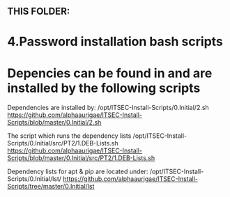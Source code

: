 ## THIS FOLDER: 
# 4.Password installation bash scripts
# Depencies can be found in and are installed by the following scripts

Dependencies are installed by:
/opt/ITSEC-Install-Scripts/0.Initial/2.sh
https://github.com/alphaaurigae/ITSEC-Install-Scripts/blob/master/0.Initial/2.sh

The script which runs the dependency lists
/opt/ITSEC-Install-Scripts/0.Initial/src/PT2/1.DEB-Lists.sh
https://github.com/alphaaurigae/ITSEC-Install-Scripts/blob/master/0.Initial/src/PT2/1.DEB-Lists.sh

Dependency lists for apt & pip are located under:
/opt/ITSEC-Install-Scripts/0.Initial/lst/
https://github.com/alphaaurigae/ITSEC-Install-Scripts/tree/master/0.Initial/lst

